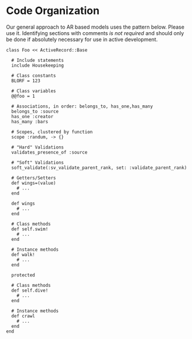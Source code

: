 

Code Organization
=================

Our general approach to AR based models uses the pattern below.  Please use it.  Identifying sections
with comments _is not required_ and should only be done if absolutely necessary for use in active
development.

  ```
  class Foo << ActiveRecord::Base

    # Include statements
    include Housekeeping

    # Class constants
    BLORF = 123

    # Class variables
    @@foo = 1

    # Associations, in order: belongs_to, has_one,has_many
    belongs_to :source
    has_one :creator
    has_many :bars

    # Scopes, clustered by function
    scope :randum, -> {}

    # "Hard" Validations
    validates_presence_of :source

    # "Soft" Validations
    soft_validate(:sv_validate_parent_rank, set: :validate_parent_rank)

    # Getters/Setters
    def wings=(value)
      # ...
    end

    def wings
      # ...
    end
   
    # Class methods
    def self.swim!
      # ...
    end

    # Instance methods
    def walk!
      # ...
    end
 
    protected

    # Class methods
    def self.dive!
      # ...
    end

    # Instance methods
    def crawl
      # ...
    end
  end 
  ```
